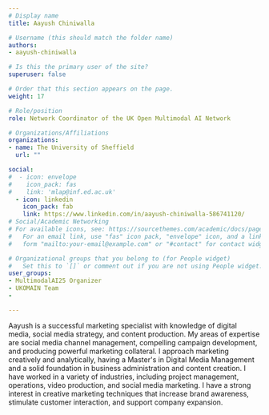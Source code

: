 ```yaml
---
# Display name
title: Aayush Chiniwalla 

# Username (this should match the folder name)
authors:
- aayush-chiniwalla

# Is this the primary user of the site?
superuser: false

# Order that this section appears on the page.
weight: 17

# Role/position
role: Network Coordinator of the UK Open Multimodal AI Network

# Organizations/Affiliations
organizations:
- name: The University of Sheffield
  url: "" 

social:
#  - icon: envelope
#    icon_pack: fas
#    link: 'mlap@inf.ed.ac.uk'
  - icon: linkedin
    icon_pack: fab
    link: https://www.linkedin.com/in/aayush-chiniwalla-586741120/
# Social/Academic Networking
# For available icons, see: https://sourcethemes.com/academic/docs/page-builder/#icons
#   For an email link, use "fas" icon pack, "envelope" icon, and a link in the
#   form "mailto:your-email@example.com" or "#contact" for contact widget.

# Organizational groups that you belong to (for People widget)
#   Set this to `[]` or comment out if you are not using People widget.
user_groups:
- MultimodalAI25 Organizer
- UKOMAIN Team
- 

---
```

Aayush is a successful marketing specialist with knowledge of digital media, social media strategy, and content production. My areas of expertise are social media channel management, compelling campaign development, and producing powerful marketing collateral. I approach marketing creatively and analytically, having a Master's in Digital Media Management and a solid foundation in business administration and content creation. I have worked in a variety of industries, including project management, operations, video production, and social media marketing. I have a strong interest in creative marketing techniques that increase brand awareness, stimulate customer interaction, and support company expansion.
